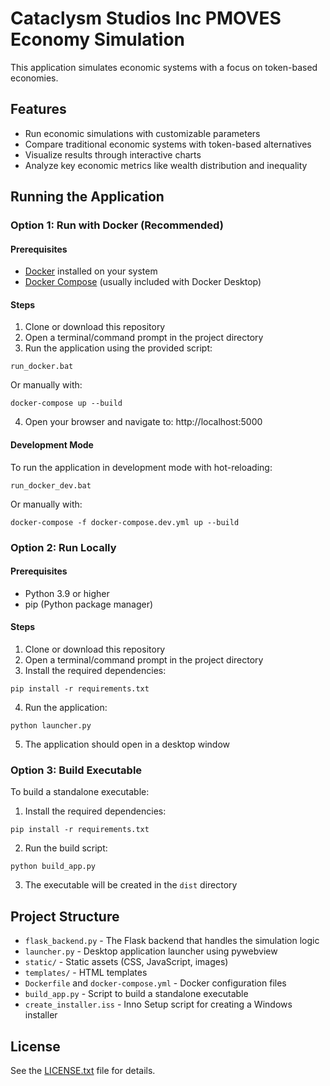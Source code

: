 # Cataclysm Studios Inc PMOVES Economy Simulation

This application simulates economic systems with a focus on token-based economies.

## Features

- Run economic simulations with customizable parameters
- Compare traditional economic systems with token-based alternatives
- Visualize results through interactive charts
- Analyze key economic metrics like wealth distribution and inequality

## Running the Application

### Option 1: Run with Docker (Recommended)

#### Prerequisites
- [Docker](https://www.docker.com/products/docker-desktop) installed on your system
- [Docker Compose](https://docs.docker.com/compose/install/) (usually included with Docker Desktop)

#### Steps

1. Clone or download this repository
2. Open a terminal/command prompt in the project directory
3. Run the application using the provided script:

```
run_docker.bat
```

Or manually with:

```
docker-compose up --build
```

4. Open your browser and navigate to: http://localhost:5000

#### Development Mode

To run the application in development mode with hot-reloading:

```
run_docker_dev.bat
```

Or manually with:

```
docker-compose -f docker-compose.dev.yml up --build
```

### Option 2: Run Locally

#### Prerequisites
- Python 3.9 or higher
- pip (Python package manager)

#### Steps

1. Clone or download this repository
2. Open a terminal/command prompt in the project directory
3. Install the required dependencies:

```
pip install -r requirements.txt
```

4. Run the application:

```
python launcher.py
```

5. The application should open in a desktop window

### Option 3: Build Executable

To build a standalone executable:

1. Install the required dependencies:

```
pip install -r requirements.txt
```

2. Run the build script:

```
python build_app.py
```

3. The executable will be created in the `dist` directory

## Project Structure

- `flask_backend.py` - The Flask backend that handles the simulation logic
- `launcher.py` - Desktop application launcher using pywebview
- `static/` - Static assets (CSS, JavaScript, images)
- `templates/` - HTML templates
- `Dockerfile` and `docker-compose.yml` - Docker configuration files
- `build_app.py` - Script to build a standalone executable
- `create_installer.iss` - Inno Setup script for creating a Windows installer

## License

See the [LICENSE.txt](LICENSE.txt) file for details.
